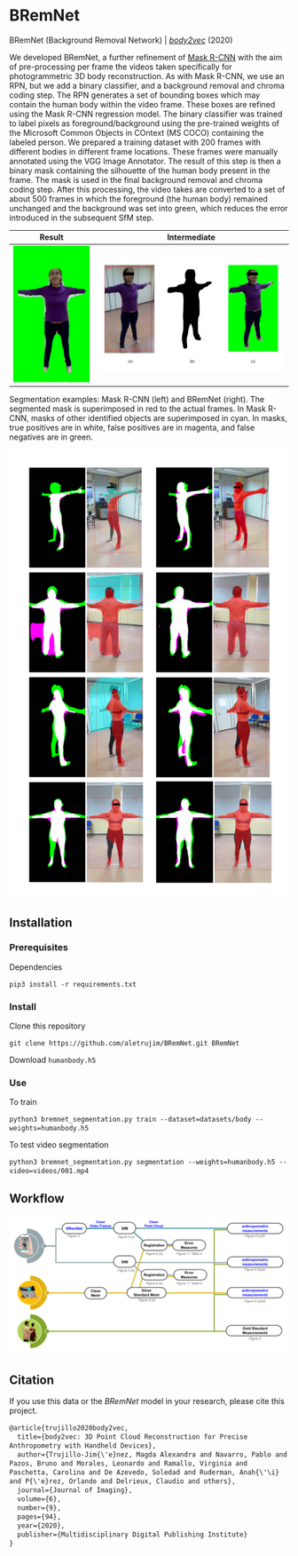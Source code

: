 # BRemNet
BRemNet (Background Removal Network) | [*body2vec*](https://doi.org/10.3390/jimaging6090094) (2020)

We developed BRemNet, a further refinement of [Mask R-CNN](https://github.com/matterport/Mask_RCNN) with the aim of pre-processing per frame the videos taken specifically for photogrammetric 3D body reconstruction. As with Mask R-CNN, we use an RPN, but we add a binary classifier, and a background removal and chroma coding step. The RPN generates a set of bounding boxes which may contain the human body within the video frame. These boxes are refined using the Mask R-CNN regression model. The binary classifier was trained to label pixels as foreground/background using the pre-trained weights of the Microsoft Common Objects in COntext (MS COCO) containing the labeled person. We prepared a training dataset with 200 frames with different bodies in different frame locations. These frames were manually annotated using the VGG Image Annotator. The result of this step is then a binary mask containing the silhouette of the human body present in the frame. The mask is used in the final background removal and chroma coding step. After this processing, the video takes are converted to a set of about 500 frames in which the foreground (the human body) remained unchanged and the background was set into green, which reduces the error introduced in the subsequent SfM step.

| Result | Intermediate |
| --- | --- |
| <img src="images/result.gif" width="200"/> | <img src="images/2-acquisition.png" width="500"/> |

Segmentation examples: Mask R-CNN (left) and BRemNet (right). The segmented mask is superimposed in red to the actual frames. In Mask R-CNN, masks of other identified objects are superimposed in cyan. In masks, true positives are in white, false positives are in magenta, and false negatives are in green.

![segmentation](images/4-segmentation.png)

## Installation
### Prerequisites
Dependencies
```
pip3 install -r requirements.txt
```
### Install
Clone this repository
```
git clone https://github.com/aletrujim/BRemNet.git BRemNet
```
Download `humanbody.h5`

### Use
To train
```
python3 bremnet_segmentation.py train --dataset=datasets/body --weights=humanbody.h5
```
To test video segmentation
```
python3 bremnet_segmentation.py segmentation --weights=humanbody.h5 --video=videos/001.mp4
```

## Workflow
![workflow](images/1-workflow-1.png)

## Citation
If you use this data or the *BRemNet* model in your research, please cite this project.
```
@article{trujillo2020body2vec,
  title={body2vec: 3D Point Cloud Reconstruction for Precise Anthropometry with Handheld Devices},
  author={Trujillo-Jim{\'e}nez, Magda Alexandra and Navarro, Pablo and Pazos, Bruno and Morales, Leonardo and Ramallo, Virginia and Paschetta, Carolina and De Azevedo, Soledad and Ruderman, Anah{\'\i} and P{\'e}rez, Orlando and Delrieux, Claudio and others},
  journal={Journal of Imaging},
  volume={6},
  number={9},
  pages={94},
  year={2020},
  publisher={Multidisciplinary Digital Publishing Institute}
}
